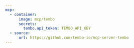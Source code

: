 ```yaml
---
mcp:
  - container:
      image: mcp/tembo
      secrets:
        tembo.api_token: TEMBO_API_KEY
  - source:
      url: https://github.com/tembo-io/mcp-server-tembo
---
```


